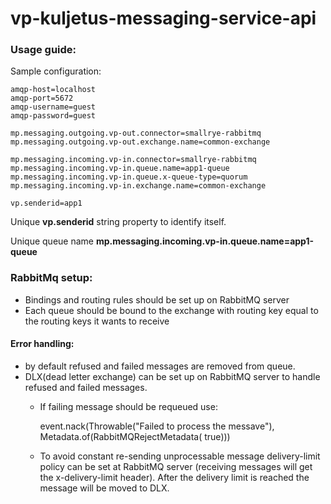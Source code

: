 # vp-kuljetus-messaging-service-api

### Usage guide:

Sample configuration:
```
amqp-host=localhost
amqp-port=5672
amqp-username=guest
amqp-password=guest

mp.messaging.outgoing.vp-out.connector=smallrye-rabbitmq
mp.messaging.outgoing.vp-out.exchange.name=common-exchange

mp.messaging.incoming.vp-in.connector=smallrye-rabbitmq
mp.messaging.incoming.vp-in.queue.name=app1-queue
mp.messaging.incoming.vp-in.queue.x-queue-type=quorum
mp.messaging.incoming.vp-in.exchange.name=common-exchange

vp.senderid=app1
```
Unique **vp.senderid** string property to identify itself.

Unique queue name **mp.messaging.incoming.vp-in.queue.name=app1-queue**

### RabbitMq setup:
- Bindings and routing rules should be set up on RabbitMQ server
- Each queue should be bound to the exchange with routing key equal to the routing keys it wants to receive

#### Error handling:
 - by default refused and failed messages are removed from queue.
 - DLX(dead letter exchange) can be set up on RabbitMQ server to handle refused and failed messages.
   - If failing message should be requeued use:

      event.nack(Throwable("Failed to process the messave"), Metadata.of(RabbitMQRejectMetadata( true)))
    
    - To avoid constant re-sending unprocessable message delivery-limit policy can be set at RabbitMQ server (receiving messages
will get the x-delivery-limit header). After the delivery limit is reached the message will be moved to DLX.

